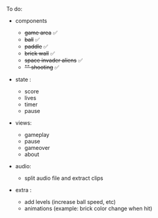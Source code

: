 To do:

- components
    - ~~game area~~ ✅
    - ~~ball~~ ✅
    - ~~paddle~~ ✅
    - ~~brick wall~~ ✅
    - ~~space invader aliens~~ ✅
    - ~~"" shooting~~ ✅


- state :
    - score
    - lives
    - timer
    - pause


- views:
    - gameplay
    - pause
    - gameover
    - about

- audio:
    - split audio file and extract clips


- extra :
    - add levels (increase ball speed, etc)
    - animations (example: brick color change when hit)

